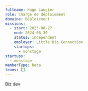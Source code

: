 ```yaml
---
fullname: Hugo Laugier
role: Chargé de déploiement
domaine: Déploiement
missions:
  - start: 2023-08-27
    end: 2024-06-30
    status: independent
    employer: Little Big Connection
    startups:
      - monstage
startups:
  - monstage
memberType: beta
teams: []
---
```

Biz dev